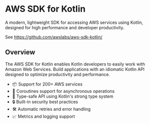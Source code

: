 # AWS SDK for Kotlin

A modern, lightweight SDK for accessing AWS services using Kotlin, designed for high performance 
and developer productivity.

See https://github.com/awslabs/aws-sdk-kotlin/

## Overview

The AWS SDK for Kotlin enables Kotlin developers to easily work with Amazon Web Services. 
Build applications with an idiomatic Kotlin API designed to optimize productivity and performance.

- 📦 Support for 200+ AWS services
- 🚀 Coroutines support for asynchronous operations
- 💪 Type-safe API using Kotlin's strong type system
- 🔒 Built-in security best practices
- 🛠 Automatic retries and error handling
- 📈 Metrics and logging support
